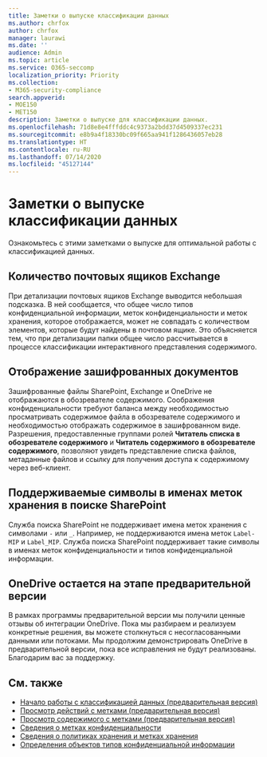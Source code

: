 ```yaml
---
title: Заметки о выпуске классификации данных
ms.author: chrfox
author: chrfox
manager: laurawi
ms.date: ''
audience: Admin
ms.topic: article
ms.service: O365-seccomp
localization_priority: Priority
ms.collection:
- M365-security-compliance
search.appverid:
- MOE150
- MET150
description: Заметки о выпуске для классификации данных.
ms.openlocfilehash: 71d8e8e4fffddc4c9373a2bdd37d4509337ec231
ms.sourcegitcommit: e8b9a4f18330bc09f665aa941f1286436057eb28
ms.translationtype: HT
ms.contentlocale: ru-RU
ms.lasthandoff: 07/14/2020
ms.locfileid: "45127144"
---
```

# <a name="data-classification-release-notes"></a>Заметки о выпуске классификации данных

Ознакомьтесь с этими заметками о выпуске для оптимальной работы с классификацией данных.

## <a name="exchange-mailbox-count"></a>Количество почтовых ящиков Exchange

При детализации почтовых ящиков Exchange выводится небольшая подсказка. В ней сообщается, что общее число типов конфиденциальной информации, меток конфиденциальности и меток хранения, которое отображается, может не совпадать с количеством элементов, которые будут найдены в почтовом ящике. Это объясняется тем, что при детализации папки общее число рассчитывается в процессе классификации интерактивного представления содержимого.


## <a name="rendering-of-encrypted-documents"></a>Отображение зашифрованных документов

Зашифрованные файлы SharePoint, Exchange и OneDrive не отображаются в обозревателе содержимого. Соображения конфиденциальности требуют баланса между необходимостью просматривать содержимое файла в обозревателе содержимого и необходимостью отображать содержимое в зашифрованном виде. Разрешения, предоставленные группами ролей **Читатель списка в обозревателе содержимого** и **Читатель содержимого в обозревателе содержимого**, позволяют увидеть представление списка файлов, метаданные файлов и ссылку для получения доступа к содержимому через веб-клиент.

## <a name="supported-characters-in-retention-label-names-in-sharepoint-search"></a>Поддерживаемые символы в именах меток хранения в поиске SharePoint

Служба поиска SharePoint не поддерживает имена меток хранения с символами `-` или `_`. Например, не поддерживаются имена меток `Label-MIP` и `Label_MIP`. Служба поиска SharePoint поддерживает такие символы в именах меток конфиденциальности и типов конфиденциальной информации.

## <a name="onedrive-remains-in-preview"></a>OneDrive остается на этапе предварительной версии

В рамках программы предварительной версии мы получили ценные отзывы об интеграции OneDrive. Пока мы разбираем и реализуем конкретные решения, вы можете столкнуться с несогласованными данными или потоками. Мы продолжим демонстрировать OneDrive в предварительной версии, пока все исправления не будут реализованы. Благодарим вас за поддержку.


## <a name="see-also"></a>См. также

- [Начало работы с классификацией данных (предварительная версия)](data-classification-overview.md)
- [Просмотр действий с метками (предварительная версия)](data-classification-activity-explorer.md)
- [Просмотр содержимого с метками (предварительная версия)](data-classification-content-explorer.md)
- [Сведения о метках конфиденциальности](sensitivity-labels.md)
- [Сведения о политиках хранения и метках хранения](retention.md)
- [Определения объектов типов конфиденциальной информации](sensitive-information-type-entity-definitions.md)